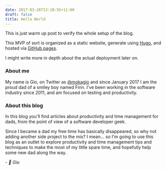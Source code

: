 ```yaml
---
date: 2017-03-26T13:10:55+11:00
draft: false
title: Hello World
---
```


This is just warm up post to verify the whole setup of the blog.

This MVP of sort is organized as a static website, generate using [Hugo](https://gohugo.io/), and hosted via [GitHub pages](https://pages.github.com/).

I might write more in depth about the actual deployment later on.

### About me

My name is Gio, on Twitter as [@mokagio](https://twitter.com/mokagio) and since January 2017 I am the proud dad of a smiley boy named Finn. I've been working in the software industry since 2011, and am focused on testing and productivity.

### About this blog

In this blog you'll find articles about productivity and time management for dads, from the point of view of a software developer geek.

Since I became a dad my free time has basically disappeared, so why not adding another side project to the mix? I mean... so I'm going to use this blog as an outlet to explore productivity and time management tips and techniques to make the most of my little spare time, and hopefully help some new dad along the way.

_- 👋 Gio_
